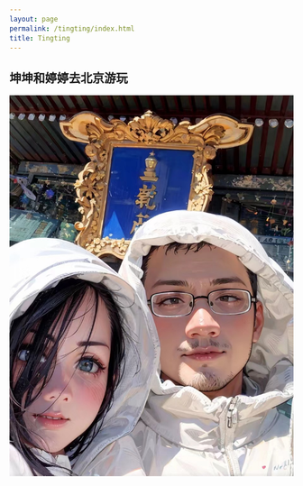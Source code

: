 ```yaml
---
layout: page
permalink: /tingting/index.html
title: Tingting
---
```


## 坤坤和婷婷去北京游玩
<div>
<img src="/images/kktt1.jpg">
</div>






<br>
